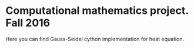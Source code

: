 # Computational mathematics project. Fall 2016

Here you can find Gauss-Seidel cython implementation for heat equation.
